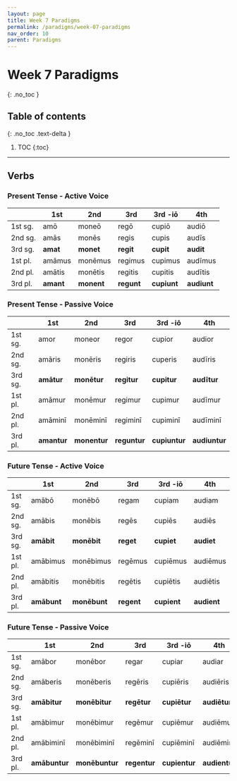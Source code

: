 ```yaml
---
layout: page
title: Week 7 Paradigms
permalink: /paradigms/week-07-paradigms
nav_order: 10
parent: Paradigms
---
```


# Week 7 Paradigms
{: .no_toc }

## Table of contents
{: .no_toc .text-delta }

1. TOC
{:toc}

***

## Verbs

### Present Tense - Active Voice

|     | 1st  | 2nd  | 3rd  | 3rd -iō  | 4th  |
| ----------- | ----------- | ----------- | ----------- | ----------- | ----------- |
| 1st sg. | amō | moneō | regō | cupiō | audiō |
| 2nd sg. | amās | monēs | regis | cupis | audīs |
| 3rd sg. | **amat** | **monet** | **regit** | **cupit** | **audit** |
| 1st pl. | amāmus | monēmus | regimus | cupimus | audīmus |
| 2nd pl. | amātis | monētis | regitis | cupitis | audītis |
| 3rd pl. | **amant** | **monent** | **regunt** | **cupiunt** | **audiunt** |

### Present Tense - Passive Voice

|      | 1st  | 2nd  | 3rd  | 3rd -iō  | 4th  |
| ----------- | ----------- | ----------- | ----------- | ----------- | ----------- |
| 1st sg. | amor | moneor | regor | cupior | audior |
| 2nd sg. | amāris | monēris | regiris | cuperis | audīris |
| 3rd sg. | **amātur** | **monētur** | **regitur** | **cupitur** | **audītur** |
| 1st pl. | amāmur | monēmur | regimur | cupimur | audīmur |
| 2nd pl. | amāminī| monēminī| regiminī| cupiminī| audīminī|
| 3rd pl. | **amantur** | **monentur** | **reguntur** | **cupiuntur** | **audiuntur** |

### Future Tense - Active Voice

|     | 1st  | 2nd  | 3rd  | 3rd -iō  | 4th  |
| ----------- | ----------- | ----------- | ----------- | ----------- | ----------- |
| 1st sg. | amābō | monēbō | regam | cupiam | audiam |
| 2nd sg. | amābis | monēbis | regēs | cupiēs | audiēs |
| 3rd sg. | **amābit** | **monēbit** | **reget** | **cupiet** | **audiet** |
| 1st pl. | amābimus | monēbimus | regēmus | cupiēmus | audiēmus |
| 2nd pl. | amābitis | monēbitis | regētis | cupiētis | audiētis |
| 3rd pl. | **amābunt** | **monēbunt** | **regent** | **cupient** | **audient** |

### Future Tense - Passive Voice

|     | 1st  | 2nd  | 3rd  | 3rd -iō  | 4th  |
| ----------- | ----------- | ----------- | ----------- | ----------- | ----------- |
| 1st sg. | amābor | monēbor | regar | cupiar | audiar |
| 2nd sg. | amāberis | monēberis | regēris | cupiēris | audiēris |
| 3rd sg. | **amābitur** | **monēbitur** | **regētur** | **cupiētur** | **audiētur** |
| 1st pl. | amābimur | monēbimur | regēmur | cupiēmur | audiēmur |
| 2nd pl. | amābiminī | monēbiminī | regēminī | cupiēminī | audiēminī |
| 3rd pl. | **amābuntur** | **monēbuntur** | **regentur** | **cupientur** | **audientur** |

